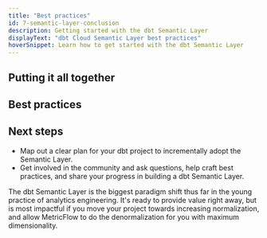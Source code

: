 ```yaml
---
title: "Best practices"
id: 7-semantic-layer-conclusion
description: Getting started with the dbt Semantic Layer
displayText: "dbt Cloud Semantic Layer best practices"
hoverSnippet: Learn how to get started with the dbt Semantic Layer
---
```


## Putting it all together

## Best practices

## Next steps

- Map out a clear plan for your dbt project to incrementally adopt the Semantic Layer.
- Get involved in the community and ask questions, help craft best practices, and share your progress in building a dbt Semantic Layer.

The dbt Semantic Layer is the biggest paradigm shift thus far in the young practice of analytics engineering. It's ready to provide value right away, but is most impactful if you move your project towards increasing normalization, and allow MetricFlow to do the denormalization for you with maximum dimensionality.
